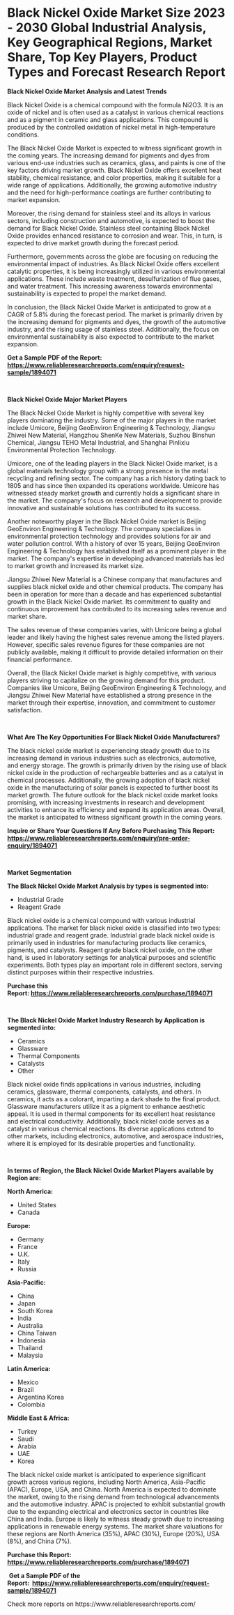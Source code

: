 <p><h1>Black Nickel Oxide Market Size 2023 - 2030 Global Industrial Analysis, Key Geographical Regions, Market Share, Top Key Players, Product Types and Forecast Research Report</h1></p><p><strong>Black Nickel Oxide Market Analysis and Latest Trends</strong></p>
<p><p>Black Nickel Oxide is a chemical compound with the formula Ni2O3. It is an oxide of nickel and is often used as a catalyst in various chemical reactions and as a pigment in ceramic and glass applications. This compound is produced by the controlled oxidation of nickel metal in high-temperature conditions.</p><p>The Black Nickel Oxide Market is expected to witness significant growth in the coming years. The increasing demand for pigments and dyes from various end-use industries such as ceramics, glass, and paints is one of the key factors driving market growth. Black Nickel Oxide offers excellent heat stability, chemical resistance, and color properties, making it suitable for a wide range of applications. Additionally, the growing automotive industry and the need for high-performance coatings are further contributing to market expansion.</p><p>Moreover, the rising demand for stainless steel and its alloys in various sectors, including construction and automotive, is expected to boost the demand for Black Nickel Oxide. Stainless steel containing Black Nickel Oxide provides enhanced resistance to corrosion and wear. This, in turn, is expected to drive market growth during the forecast period.</p><p>Furthermore, governments across the globe are focusing on reducing the environmental impact of industries. As Black Nickel Oxide offers excellent catalytic properties, it is being increasingly utilized in various environmental applications. These include waste treatment, desulfurization of flue gases, and water treatment. This increasing awareness towards environmental sustainability is expected to propel the market demand.</p><p>In conclusion, the Black Nickel Oxide Market is anticipated to grow at a CAGR of 5.8% during the forecast period. The market is primarily driven by the increasing demand for pigments and dyes, the growth of the automotive industry, and the rising usage of stainless steel. Additionally, the focus on environmental sustainability is also expected to contribute to the market expansion.</p></p>
<p><strong>Get a Sample PDF of the Report:&nbsp; <a href="https://www.reliableresearchreports.com/enquiry/request-sample/1894071">https://www.reliableresearchreports.com/enquiry/request-sample/1894071</a></strong></p>
<p>&nbsp;</p>
<p><strong>Black Nickel Oxide Major Market Players</strong></p>
<p><p>The Black Nickel Oxide Market is highly competitive with several key players dominating the industry. Some of the major players in the market include Umicore, Beijing GeoEnviron Engineering & Technology, Jiangsu Zhiwei New Material, Hangzhou ShenKe New Materials, Suzhou Binshun Chemical, Jiangsu TEHO Metal Industrial, and Shanghai Pinlixiu Environmental Protection Technology.</p><p>Umicore, one of the leading players in the Black Nickel Oxide market, is a global materials technology group with a strong presence in the metal recycling and refining sector. The company has a rich history dating back to 1805 and has since then expanded its operations worldwide. Umicore has witnessed steady market growth and currently holds a significant share in the market. The company's focus on research and development to provide innovative and sustainable solutions has contributed to its success.</p><p>Another noteworthy player in the Black Nickel Oxide market is Beijing GeoEnviron Engineering & Technology. The company specializes in environmental protection technology and provides solutions for air and water pollution control. With a history of over 15 years, Beijing GeoEnviron Engineering & Technology has established itself as a prominent player in the market. The company's expertise in developing advanced materials has led to market growth and increased its market size.</p><p>Jiangsu Zhiwei New Material is a Chinese company that manufactures and supplies black nickel oxide and other chemical products. The company has been in operation for more than a decade and has experienced substantial growth in the Black Nickel Oxide market. Its commitment to quality and continuous improvement has contributed to its increasing sales revenue and market share.</p><p>The sales revenue of these companies varies, with Umicore being a global leader and likely having the highest sales revenue among the listed players. However, specific sales revenue figures for these companies are not publicly available, making it difficult to provide detailed information on their financial performance.</p><p>Overall, the Black Nickel Oxide market is highly competitive, with various players striving to capitalize on the growing demand for this product. Companies like Umicore, Beijing GeoEnviron Engineering & Technology, and Jiangsu Zhiwei New Material have established a strong presence in the market through their expertise, innovation, and commitment to customer satisfaction.</p></p>
<p>&nbsp;</p>
<p><strong>What Are The Key Opportunities For Black Nickel Oxide Manufacturers?</strong></p>
<p><p>The black nickel oxide market is experiencing steady growth due to its increasing demand in various industries such as electronics, automotive, and energy storage. The growth is primarily driven by the rising use of black nickel oxide in the production of rechargeable batteries and as a catalyst in chemical processes. Additionally, the growing adoption of black nickel oxide in the manufacturing of solar panels is expected to further boost its market growth. The future outlook for the black nickel oxide market looks promising, with increasing investments in research and development activities to enhance its efficiency and expand its application areas. Overall, the market is anticipated to witness significant growth in the coming years.</p></p>
<p><strong>Inquire or Share Your Questions If Any Before Purchasing This Report: <a href="https://www.reliableresearchreports.com/enquiry/pre-order-enquiry/1894071">https://www.reliableresearchreports.com/enquiry/pre-order-enquiry/1894071</a></strong></p>
<p>&nbsp;</p>
<p><strong>Market Segmentation</strong></p>
<p><strong>The Black Nickel Oxide Market Analysis by types is segmented into:</strong></p>
<p><ul><li>Industrial Grade</li><li>Reagent Grade</li></ul></p>
<p><p>Black nickel oxide is a chemical compound with various industrial applications. The market for black nickel oxide is classified into two types: industrial grade and reagent grade. Industrial grade black nickel oxide is primarily used in industries for manufacturing products like ceramics, pigments, and catalysts. Reagent grade black nickel oxide, on the other hand, is used in laboratory settings for analytical purposes and scientific experiments. Both types play an important role in different sectors, serving distinct purposes within their respective industries.</p></p>
<p><strong>Purchase this Report:&nbsp;<a href="https://www.reliableresearchreports.com/purchase/1894071">https://www.reliableresearchreports.com/purchase/1894071</a></strong></p>
<p>&nbsp;</p>
<p><strong>The Black Nickel Oxide Market Industry Research by Application is segmented into:</strong></p>
<p><ul><li>Ceramics</li><li>Glassware</li><li>Thermal Components</li><li>Catalysts</li><li>Other</li></ul></p>
<p><p>Black nickel oxide finds applications in various industries, including ceramics, glassware, thermal components, catalysts, and others. In ceramics, it acts as a colorant, imparting a dark shade to the final product. Glassware manufacturers utilize it as a pigment to enhance aesthetic appeal. It is used in thermal components for its excellent heat resistance and electrical conductivity. Additionally, black nickel oxide serves as a catalyst in various chemical reactions. Its diverse applications extend to other markets, including electronics, automotive, and aerospace industries, where it is employed for its desirable properties and functionality.</p></p>
<p>&nbsp;</p>
<p><strong>In terms of Region, the Black Nickel Oxide Market Players available by Region are:</strong></p>
<p>
    <p> <strong> North America: </strong>
        <ul>
            <li>United States</li>
            <li>Canada</li>
        </ul>
        </p> 
    <p> <strong> Europe: </strong>
        <ul>
            <li>Germany</li>
            <li>France</li>
            <li>U.K.</li>
            <li>Italy</li>
            <li>Russia</li>
        </ul>
        </p> 
    <p> <strong> Asia-Pacific: </strong>
        <ul>
            <li>China</li>
            <li>Japan</li>
            <li>South Korea</li>
            <li>India</li>
            <li>Australia</li>
            <li>China Taiwan</li>
            <li>Indonesia</li>
            <li>Thailand</li>
            <li>Malaysia</li>
        </ul>
        </p> 
    <p> <strong> Latin America: </strong>
        <ul>
            <li>Mexico</li>
            <li>Brazil</li>
            <li>Argentina Korea</li>
            <li>Colombia</li>
        </ul>
        </p> 
    <p> <strong> Middle East & Africa: </strong>
        <ul>
            <li>Turkey</li>
            <li>Saudi</li>
            <li>Arabia</li>
            <li>UAE</li>
            <li>Korea</li>
        </ul>
    </p>
    </p>
<p><p>The black nickel oxide market is anticipated to experience significant growth across various regions, including North America, Asia-Pacific (APAC), Europe, USA, and China. North America is expected to dominate the market, owing to the rising demand from technological advancements and the automotive industry. APAC is projected to exhibit substantial growth due to the expanding electrical and electronics sector in countries like China and India. Europe is likely to witness steady growth due to increasing applications in renewable energy systems. The market share valuations for these regions are North America (35%), APAC (30%), Europe (20%), USA (8%), and China (7%).</p></p>
<p><strong>Purchase this Report: <a href="https://www.reliableresearchreports.com/purchase/1894071">https://www.reliableresearchreports.com/purchase/1894071</a></strong></p>
<p>&nbsp;<strong>Get a Sample PDF of the Report:&nbsp;&nbsp;<a href="https://www.reliableresearchreports.com/enquiry/request-sample/1894071">https://www.reliableresearchreports.com/enquiry/request-sample/1894071</a></strong></p>
<p><strong></strong></p>
<p>Check more reports on https://www.reliableresearchreports.com/</p>